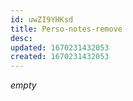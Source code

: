 ```yaml
---
id: uwZI9YHKsd
title: Perso-notes-remove
desc: 
updated: 1670231432053
created: 1670231432053
---
```


*empty*
